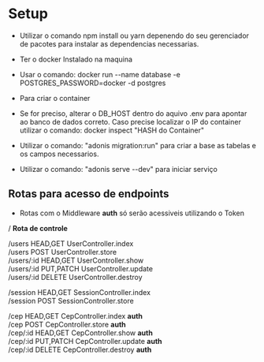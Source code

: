 # Setup

- Utilizar o comando npm install ou yarn depenendo do seu gerenciador de pacotes para instalar as dependencias necessarias.

- Ter o docker Instalado na maquina
- Usar o comando: docker run --name database -e POSTGRES_PASSWORD=docker -d postgres
- Para criar o container

- Se for preciso, alterar o DB_HOST dentro do aquivo .env para apontar ao banco de dados correto. Caso precise localizar o IP do container utilizar o comando: docker inspect "HASH do Container"

- Utilizar o comando: "adonis migration:run" para criar a base as tabelas e os campos necessarios.
- Utilizar o comando: "adonis serve --dev" para iniciar serviço

## Rotas para acesso de endpoints

- Rotas com o Middleware **auth** só serão acessiveis utilizando o Token

/ **Rota de controle**

/users HEAD,GET UserController.index  
/users POST UserController.store  
/users/:id HEAD,GET UserController.show  
/users/:id PUT,PATCH UserController.update  
/users/:id DELETE UserController.destroy

/session HEAD,GET SessionController.index  
/session POST SessionController.store

/cep HEAD,GET CepController.index **auth**  
/cep POST CepController.store **auth**  
/cep/:id HEAD,GET CepController.show **auth**  
/cep/:id PUT,PATCH CepController.update **auth**  
/cep/:id DELETE CepController.destroy **auth**

